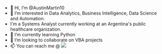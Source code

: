 - 👋 Hi, I’m @AustinMartin10
- 👀 I’m interested in Data Analytics, Business Intelligence, Data Science and Automation.
- I'm a Systems Analyst currently working at an Argentina's public healthcare organization.
- 🌱 I’m currently learning Python
- 💞️ I’m looking to collaborate on VBA projects
- 📫 You can reach me @ <a href="mailto:agustinemartin@gmail.com?"><img src="https://img.shields.io/badge/gmail-%23DD0031.svg?&style=for-the-badge&logo=gmail&logoColor=white"/></a>






<!---
AustinMartin10/AustinMartin10 is a ✨ special ✨ repository because its `README.md` (this file) appears on your GitHub profile.
You can click the Preview link to take a look at your changes.
--->
